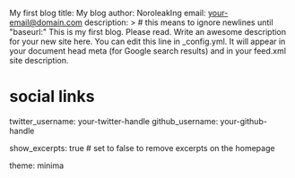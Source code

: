 My first blog
title: My blog
author: NoroleakIng
email: your-email@domain.com
description: > # this means to ignore newlines until "baseurl:" This is my first blog. Please read.
  Write an awesome description for your new site here. You can edit this
  line in _config.yml. It will appear in your document head meta (for
  Google search results) and in your feed.xml site description.

# social links
twitter_username: your-twitter-handle
github_username:  your-github-handle

show_excerpts: true # set to false to remove excerpts on the homepage

theme: minima

